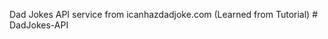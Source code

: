 Dad Jokes API service from icanhazdadjoke.com (Learned from Tutorial)
#   D a d J o k e s - A P I  
 
